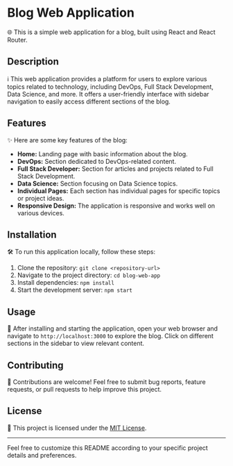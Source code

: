 

# Blog Web Application

🌐 This is a simple web application for a blog, built using React and React Router.

## Description

ℹ️ This web application provides a platform for users to explore various topics related to technology, including DevOps, Full Stack Development, Data Science, and more. It offers a user-friendly interface with sidebar navigation to easily access different sections of the blog.

## Features

✨ Here are some key features of the blog:

- **Home:** Landing page with basic information about the blog.
- **DevOps:** Section dedicated to DevOps-related content.
- **Full Stack Developer:** Section for articles and projects related to Full Stack Development.
- **Data Science:** Section focusing on Data Science topics.
- **Individual Pages:** Each section has individual pages for specific topics or project ideas.
- **Responsive Design:** The application is responsive and works well on various devices.

## Installation

🛠️ To run this application locally, follow these steps:

1. Clone the repository: `git clone <repository-url>`
2. Navigate to the project directory: `cd blog-web-app`
3. Install dependencies: `npm install`
4. Start the development server: `npm start`

## Usage

🚀 After installing and starting the application, open your web browser and navigate to `http://localhost:3000` to explore the blog. Click on different sections in the sidebar to view relevant content.

## Contributing

🤝 Contributions are welcome! Feel free to submit bug reports, feature requests, or pull requests to help improve this project.

## License

📝 This project is licensed under the [MIT License](LICENSE).

---

Feel free to customize this README according to your specific project details and preferences.
